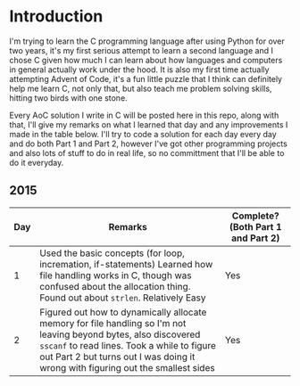 # Introduction
I'm trying to learn the C programming language after using Python for over two years, it's my first serious attempt to learn a second language and I chose C given how much I can learn about
how languages and computers in general actually work under the hood. It is also my first time actually attempting Advent of Code, it's a fun little puzzle that I think can definitely help me 
learn C, not only that, but also teach me problem solving skills, hitting two birds with one stone. 

Every AoC solution I write in C will be posted here in this repo, along with that, I'll give my remarks on what I learned that day and any improvements I made in the table below. I'll try to 
code a solution for each day every day and do both Part 1 and Part 2, however I've got other programming projects and also lots of stuff to do in real life, so no committment that
I'll be able to do it everyday. 


## 2015
| Day  | Remarks | Complete? (Both Part 1 and Part 2) |
| ------------- | ------------- | ------------- |
| 1 | Used the basic concepts (for loop, incremation, if-statements) Learned how file handling works in C, though was confused about the allocation thing. Found out about `strlen`. Relatively Easy| Yes
| 2 | Figured out how to dynamically allocate memory for file handling so I'm not leaving beyond bytes, also discovered `sscanf` to read lines. Took a while to figure out Part 2 but turns out I was doing it wrong with figuring out the smallest sides | Yes

